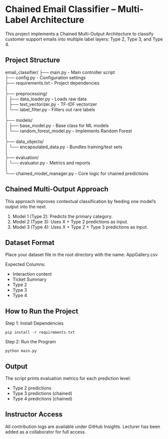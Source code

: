 # Chained Email Classifier – Multi-Label Architecture

This project implements a Chained Multi-Output Architecture to classify customer support emails into multiple label layers: Type 2, Type 3, and Type 4.

## Project Structure

email_classifier/
├── main.py                  - Main controller script  
├── config.py                - Configuration settings  
├── requirements.txt         - Project dependencies  
│  
├── preprocessing/  
│   ├── data_loader.py       - Loads raw data  
│   ├── text_vectorizer.py   - TF-IDF vectorizer  
│   └── label_filter.py      - Filters out rare labels  
│  
├── models/  
│   ├── base_model.py        - Base class for ML models  
│   └── random_forest_model.py - Implements Random Forest  
│  
├── data_objects/  
│   └── encapsulated_data.py - Bundles training/test sets  
│  
├── evaluation/  
│   └── evaluator.py         - Metrics and reports  
│  
└── chained_model_manager.py - Core logic for chained predictions

## Chained Multi-Output Approach

This approach improves contextual classification by feeding one model’s output into the next.

1. Model 1 (Type 2): Predicts the primary category.
2. Model 2 (Type 3): Uses X + Type 2 predictions as input.
3. Model 3 (Type 4): Uses X + Type 2 + Type 3 predictions as input.

## Dataset Format

Place your dataset file in the root directory with the name: AppGallery.csv

Expected Columns:
- Interaction content
- Ticket Summary
- Type 2
- Type 3
- Type 4

## How to Run the Project

Step 1: Install Dependencies

    pip install -r requirements.txt

Step 2: Run the Program

    python main.py

## Output

The script prints evaluation metrics for each prediction level:
- Type 2 predictions
- Type 3 predictions (chained)
- Type 4 predictions (chained)

## Instructor Access

All contribution logs are available under GitHub Insights.
Lecturer has been added as a collaborator for full access.
